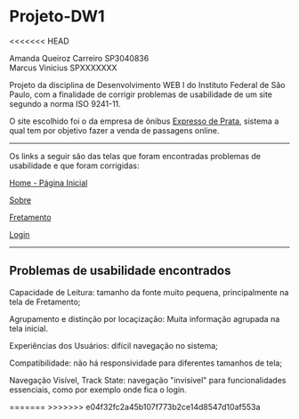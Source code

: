 # Projeto-DW1
<<<<<<< HEAD

Amanda Queiroz Carreiro SP3040836<br>
Marcus Vinicius SPXXXXXXX

Projeto da disciplina de Desenvolvimento WEB I do Instituto Federal de São Paulo, com a finalidade de corrigir  problemas de usabilidade de um site segundo a norma ISO 9241-11.

O site escolhido foi o da empresa de ônibus <a href="http://www.expressodeprata.com.br/">Expresso de Prata</a>, sistema a qual tem por objetivo fazer a venda de passagens online.

<hr>

Os links a seguir são das telas que foram encontradas problemas de usabilidade e que foram corrigidas: 

<p><a href="http://www.expressodeprata.com.br/">Home - Página Inicial</a></p>
<p><a href="http://www.expressodeprata.com.br/empresa.php">Sobre</a></p>
<p><a href="http://www.expressodeprata.com.br/fretamento.php">Fretamento</a></p>
<p><a href="https://vendas.expressodeprata.com.br/cgi-bin/br5.cgi?op=hist">Login</a></p>

<hr>
<h2>Problemas de usabilidade encontrados</h2>
<p>Capacidade de Leitura: tamanho da fonte muito pequena, principalmente na tela de Fretamento;</p>
<p>Agrupamento e distinção por locaçização: Muita informação agrupada na tela inicial.</p>
<p>Experiências dos Usuários: difícil navegação no sistema;</p>
<p>Compatibilidade: não há responsividade para diferentes tamanhos de tela;</p>
<p>Navegação Visível, Track State: navegação "invisível" para funcionalidades essenciais, como por exemplo onde fica o login.</p>
=======
>>>>>>> e04f32fc2a45b107f773b2ce14d8547d10af553a
